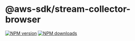 # @aws-sdk/stream-collector-browser

[![NPM version](https://img.shields.io/npm/v/@aws-sdk/stream-collector-browser.svg)](https://www.npmjs.com/package/@aws-sdk/stream-collector-browser)
[![NPM downloads](https://img.shields.io/npm/dm/@aws-sdk/stream-collector-browser.svg)](https://www.npmjs.com/package/@aws-sdk/stream-collector-browser)
